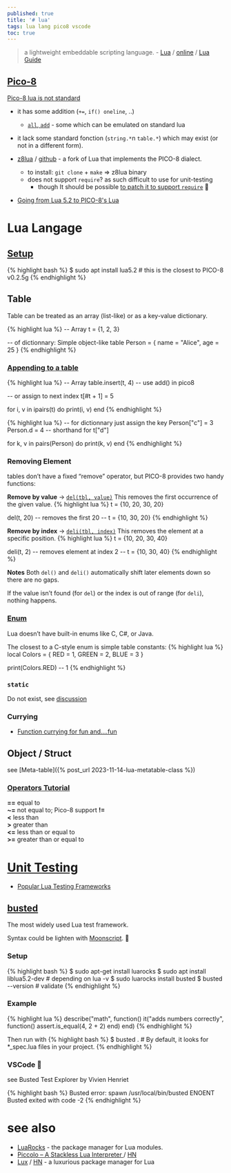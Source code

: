 ```yaml
---
published: true
title: '# lua'
tags: lua lang pico8 vscode
toc: true
---
```

>  a lightweight embeddable scripting language. - [Lua](https://www.lua.org/start.html) / [online](https://www.lua.org/cgi-bin/demo) / [Lua Guide](https://docs.otland.net/lua-guide/)

<link rel="shortcut icon" href="https://www.lua.org/favicon.ico" type="image/x-icon" />

## [Pico-8](https://www.lexaloffle.com/dl/docs/pico-8_manual.html)

[Pico-8 lua is not standard](https://pico-8.fandom.com/wiki/Lua)
- it has some addition (`+=`, `if() oneline`, ..)
	- [`all`, `add`](https://chatgpt.com/share/68c165a1-4d0c-800d-8a0e-3f8f284da05f) - some which can be emulated on standard lua
- it lack some standard fonction (`string.*`n `table.*`) which may exist (or not in a different form).

- [z8lua](https://www.lexaloffle.com/bbs/?tid=31577) / [github](https://github.com/samhocevar/z8lua?tab=readme-ov-file#z8lua) - a fork of Lua that implements the PICO-8 dialect.
	- to install: `git clone` + `make` => z8lua binary
    - does not support `require`? as such difficult to use for unit-testing
    	- though It should be possible [to patch it to support `require`](https://chatgpt.com/share/68c3de20-6308-800d-bd45-2cba3505b935) 🚧
- [Going from Lua 5.2 to PICO-8's Lua ](https://gist.github.com/josefnpat/bfe4aaa5bbb44f572cd0)

# Lua Langage
## [Setup](https://www.geeksforgeeks.org/how-to-install-and-setup-lua-in-linux/)
{% highlight bash %}
$ sudo apt install lua5.2   # this is the closest to PICO-8 v0.2.5g
{% endhighlight %}

## Table
Table can be treated as an array (list-like) or as a key-value dictionary.

{% highlight lua %}
-- Array
t = {1, 2, 3}

-- of dictionnary: Simple object-like table
Person = {
    name = "Alice",
    age = 25
}
{% endhighlight %}

### [Appending to a table](https://chatgpt.com/share/68baa63e-c6b4-800d-8bd3-4f3bd6084300)

{% highlight lua %}
-- Array
table.insert(t, 4)  -- use add() in pico8

-- or assign to next index
t[#t + 1] = 5

for i, v in ipairs(t) do
    print(i, v)
end
{% endhighlight %}

{% highlight lua %}
-- for dictionnary just assign the key
Person["c"] = 3
Person.d = 4  -- shorthand for t["d"]

for k, v in pairs(Person) do
    print(k, v)
end
{% endhighlight %}

### Removing Element
tables don’t have a fixed “remove” operator, but PICO-8 provides two handy functions:

**Remove by value** → [`del(tbl, value)`](https://pico-8.fandom.com/wiki/Del)
This removes the first occurrence of the given value.
{% highlight lua %}
t = {10, 20, 30, 20}

del(t, 20)   -- removes the first 20
-- t = {10, 30, 20}
{% endhighlight %}

**Remove by index** → [`deli(tbl, index)`](https://pico-8.fandom.com/wiki/Deli)
This removes the element at a specific position.
{% highlight lua %}
t = {10, 20, 30, 40}

deli(t, 2)  -- removes element at index 2
-- t = {10, 30, 40}
{% endhighlight %}

**Notes**
Both `del()` and `deli()` automatically shift later elements down so there are no gaps.

If the value isn’t found (for `del`) or the index is out of range (for `deli`), nothing happens.


### [Enum](https://chatgpt.com/share/68c50ee4-9590-800d-96f9-82dd78759d56)

Lua doesn’t have built-in enums like C, C#, or Java.

The closest to a C-style enum is simple table constants:
{% highlight lua %}
local Colors = {
    RED = 1,
    GREEN = 2,
    BLUE = 3
}

print(Colors.RED)   -- 1
{% endhighlight %}

### `static`
Do not exist, see [discussion](https://www.lexaloffle.com/bbs/?tid=36425)

### Currying
- [Function currying for fun and....fun](https://www.lexaloffle.com/bbs/?tid=47601)

## Object / Struct
see [Meta-table]({% post_url 2023-11-14-lua-metatable-class %})


### [Operators Tutorial](https://lua-users.org/wiki/OperatorsTutorial)

**==** equal to  
**~=** not equal to; Pico-8 support **!=**  
**<** less than  
**>** greater than  
**<=** less than or equal to  
**>=** greater than or equal to   

# [Unit Testing](https://github.com/LewisJEllis/awesome-lua#testing)

- [Popular Lua Testing Frameworks](https://chatgpt.com/share/68c11a52-4fd0-800d-8873-69cbf1f9a1c2)

## [busted](https://lunarmodules.github.io/busted/#overview)

The most widely used Lua test framework.

Syntax could be lighten with [Moonscript](https://lunarmodules.github.io/busted/#moonscript). 🚧

### Setup
{% highlight bash %}
$ sudo apt-get install luarocks
$ sudo apt install liblua5.2-dev  # depending on lua -v
$ sudo luarocks install busted
$ busted --version # validate
{% endhighlight %}

### Example

{% highlight lua %}
describe("math", function()
  it("adds numbers correctly", function()
    assert.is_equal(4, 2 + 2)
  end)
end)
{% endhighlight %}

Then run with
{% highlight bash %}
$ busted . # By default, it looks for *_spec.lua files in your project.
{% endhighlight %}

### VSCode 🚧
see Busted Test Explorer by Vivien Henriet

{% highlight bash %}
Busted error: spawn /usr/local/bin/busted ENOENT
Busted exited with code -2
{% endhighlight %}


# see also
- [LuaRocks](https://luarocks.org/) - the package manager for Lua modules.
- [Piccolo – A Stackless Lua Interpreter ](https://kyju.org/blog/piccolo-a-stackless-lua-interpreter/) / [HN](https://news.ycombinator.com/item?id=40239029)
- [Lux](https://mrcjkb.dev/posts/2025-04-07-lux-announcement.html) / [HN](https://news.ycombinator.com/item?id=43614285) - a luxurious package manager for Lua
